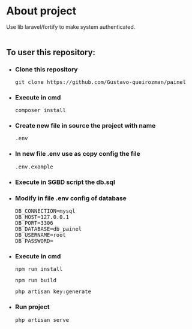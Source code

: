 <h1 style="margin-bottom: 0px;">About project</h1>
<br>
Use lib laravel/fortify to make system authenticated.
<br>
<br>
<h2>To user this repository:</h2>
<ul>
    <li>
        <h3>Clone this repository</h3>
        <pre>git clone https://github.com/Gustavo-queirozman/painel</pre>
    </li>
    <li>
        <h3>Execute in cmd</h3>
        <pre>composer install</pre>
    </li>
    <li>
        <h3>Create new file in source the project with name </h3>
        <pre>.env</pre>
    </li>
    <li>
        <h3>In new file <strong>.env</strong> use as copy config the file</h3>
        <pre>.env.example</pre>
    </li>
    <li>
        <h3>Execute in SGBD script the db.sql</h3>
    </li>
    <li>
        <h3>Modify in file <strong>.env</strong> config of database</h3>
        <pre>DB_CONNECTION=mysql<br>DB_HOST=127.0.0.1<br>DB_PORT=3306<br>DB_DATABASE=db_painel<br>DB_USERNAME=root<br>DB_PASSWORD=</pre>
    </li>
    <li>
        <h3>Execute in cmd</h3>
        <pre>npm run install</pre>
         <pre>npm run build</pre>
         <pre>php artisan key:generate</pre>
    </li>
    <li>
        <h3>Run project</h3>
        <pre>php artisan serve</pre>
    </li>
</ul>










<br>


